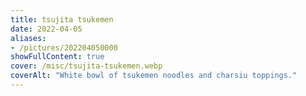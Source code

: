 ```yaml
---
title: tsujita tsukemen
date: 2022-04-05
aliases:
- /pictures/202204050000
showFullContent: true
cover: /misc/tsujita-tsukemen.webp
coverAlt: "White bowl of tsukemen noodles and charsiu toppings."
---
```

